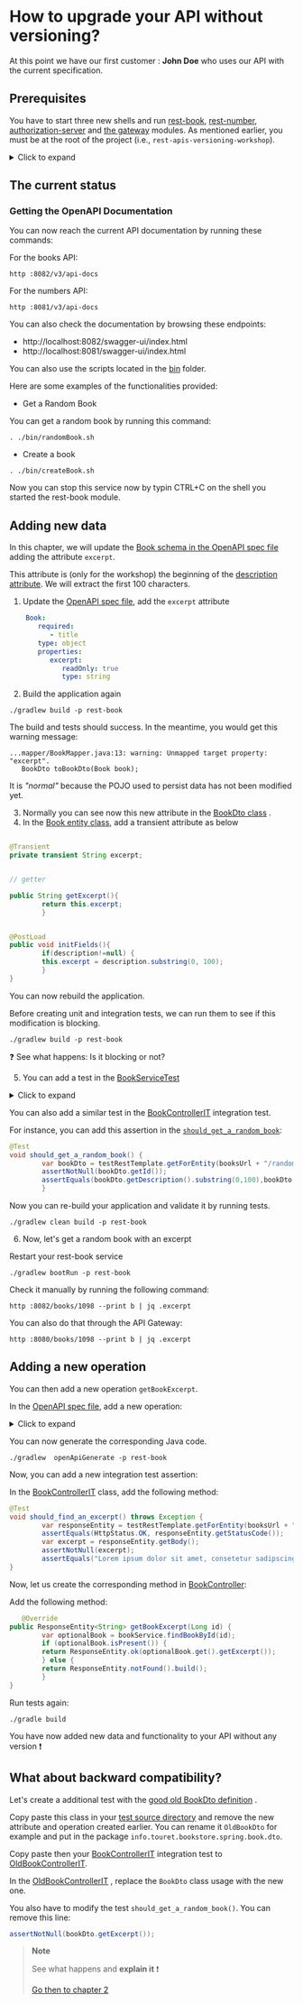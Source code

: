 # How to upgrade your API without versioning?

At this point we have our first customer : **John Doe** who uses our API with the current specification.

## Prerequisites

You have to start three new shells and run [rest-book](../rest-book), [rest-number](../rest-number), [authorization-server](../authorization-server)
and [the gateway](../gateway) modules.
As mentioned earlier, you must be at the root of the project (i.e., ``rest-apis-versioning-workshop``).

<details>
<summary>Click to expand</summary>

In the first shell, run:

```jshelllanguage
./gradlew bootRun -p rest-book
```

In the second one:

```jshelllanguage
./gradlew bootRun -p rest-number
```


And in the last one:

```jshelllanguage
./gradlew bootRun -p gateway
```

_You can disable unit and integration tests by adding the option ``-x test`` at the end of the command ;-)._

</details>

## The current status

### Getting the OpenAPI Documentation

You can now reach the current API documentation by running these commands:

For the books API:

```jshelllanguage
http :8082/v3/api-docs
```
For the numbers API:

```jshelllanguage
http :8081/v3/api-docs
```

You can also check the documentation by browsing these endpoints:

* http://localhost:8082/swagger-ui/index.html
* http://localhost:8081/swagger-ui/index.html

You can also use the scripts located in the [bin](../bin) folder.

Here are some examples of the functionalities provided:

* Get a Random Book

You can get a random book by running this command:

```jshelllanguage
. ./bin/randomBook.sh
```
* Create a book

```jshelllanguage
. ./bin/createBook.sh
```

Now you can stop this service now by typin CTRL+C on the shell you started the rest-book module.

## Adding new data

In this chapter, we will update the [Book schema in the OpenAPI spec file](../rest-book/src/main/resources/openapi.yml) adding the attribute ``excerpt``.

This attribute is (only for the workshop) the beginning of the [description attribute](../rest-book/src/main/resources/openapi.yml).
We will extract the first 100 characters.

1. Update the [OpenAPI spec file]((../rest-book/src/main/resources/openapi.yml)), add the ``excerpt`` attribute

```yaml
    Book:
       required:
          - title
       type: object
       properties:
          excerpt:
             readOnly: true
             type: string
```
2. Build the application again

```jshelllanguage
./gradlew build -p rest-book
```

The build and tests should success. In the meantime, you would get this warning message:

```jshelllanguage
...mapper/BookMapper.java:13: warning: Unmapped target property: "excerpt".
   BookDto toBookDto(Book book);

```
It is *"normal"* because the POJO used to persist data has not been modified yet.

3. Normally you can see now this new attribute in
   the [BookDto class](../rest-book/build/generated/src/main/java/info/touret/bookstore/spring/book/generated/dto/BookDto.java)
   .
4. In the [Book entity class](../rest-book/src/main/java/info/touret/bookstore/spring/book/entity/Book.java), add a
   transient attribute as below

```java

@Transient
private transient String excerpt;


// getter

public String getExcerpt(){
        return this.excerpt;
        }


@PostLoad
public void initFields(){
        if(description!=null) {
        this.excerpt = description.substring(0, 100);
        }
}
```
You can now rebuild the application.

Before creating unit and integration tests, we can run them to see if this modification is blocking.

```jshelllanguage
./gradlew build -p rest-book
```

:question: See what happens: Is it blocking or not?

5. You can add a test in the [BookServiceTest](../rest-book/src/test/java/info/touret/bookstore/spring/book/service/BookServiceTest.java)
<details>
<summary>Click to expand</summary>

For instance:


```java
@Test
 void should_find_a_random_book_with_excerpt() {
         var book = Mockito.mock(Book.class);
        when(book.getId()).thenReturn(100L);
        when(book.getDescription()).thenReturn("""
             Lorem ipsum dolor sit amet, consetetur sadipscing elitr, sed diam nonumy eirmod tempor invidunt ut labore et dolore magna aliquyam erat, sed diam voluptua. At vero eos et accusam et justo duo dolores et ea rebum. Stet clita kasd gubergren, no sea takimata sanctus est Lorem ipsum dolor sit amet. Lorem ipsum dolor sit amet, consetetur sadipscing elitr, sed diam nonumy eirmod tempor invidunt ut labore et dolore magna aliquyam erat, sed diam voluptua. At vero eos et accusam et justo duo dolores et ea rebum. Stet clita kasd gubergren, no sea takimata sanctus est Lorem ipsum dolor sit amet.
             """);
        when(book.getExcerpt()).thenReturn("Lorem ipsum dolor sit amet, consetetur sadipscing elitr, sed diam nonumy eirmod tempor invidunt ut l");
        var longList = createBookList().stream().map(Book::getId).collect(Collectors.toList());
        when(bookRepository.findAllIds()).thenReturn(longList);
        when(bookRepository.findById(anyLong())).thenReturn(Optional.of(book));
        assertNotNull(bookService.findRandomBook());
        var bookFounded = bookService.findRandomBook();
        assertEquals(book.getDescription().substring(0, 100), bookFounded.getExcerpt());
        }
```
</details>

You can also add a similar test in the [BookControllerIT](../rest-book/src/test/java/info/touret/bookstore/spring/book/controller/BookControllerIT.java) integration test.

For instance, you can add this assertion in the [``should_get_a_random_book``](../rest-book/src/test/java/info/touret/bookstore/spring/book/controller/BookControllerIT.java):

```java
@Test
void should_get_a_random_book() {
        var bookDto = testRestTemplate.getForEntity(booksUrl + "/random", BookDto.class).getBody();
        assertNotNull(bookDto.getId());
        assertEquals(bookDto.getDescription().substring(0,100),bookDto.getExcerpt());
        }

```

Now you can re-build your application and validate it by running tests.

```jshelllanguage
./gradlew clean build -p rest-book
```

6. Now, let's get a random book with an excerpt

Restart your rest-book service

```jshelllanguage
./gradlew bootRun -p rest-book
```

Check it manually by running the following command:

```jshelllanguage
http :8082/books/1098 --print b | jq .excerpt 
```

You can also do that through the API Gateway:

```jshelllanguage
http :8080/books/1098 --print b | jq .excerpt 
```
## Adding a new operation

You can then add a new operation ``getBookExcerpt``.

In the [OpenAPI spec file](../rest-book/src/main/resources/openapi.yml), add a new operation:
<details>
<summary>Click to expand</summary>

For instance:

```yaml
  /books/{id}/excerpt:
     get:
        tags:
           - book-controller
        summary: Gets a book's excerpt from its ID
        operationId: getBookExcerpt
        parameters:
           - name: id
             in: path
             required: true
             schema:
                type: integer
                format: int64
        responses:
           '200':
              description: Found book excerpt
              content:
                 application/json:
                    schema:
                       type: string
           '408':
              description: Request Timeout
              content:
                 "*/*":
                    schema:
                       "$ref": "#/components/schemas/APIError"
           '418':
              description: I'm a teapot
              content:
                 "*/*":
                    schema:
                       "$ref": "#/components/schemas/APIError"
           '500':
              description: Internal Server Error
              content:
                 "*/*":
                    schema:
                       "$ref": "#/components/schemas/APIError"

```
</details>

You can now generate the corresponding Java code.

```jshelllanguage
./gradlew  openApiGenerate -p rest-book
```

Now, you can add a new integration test assertion:

In the [BookControllerIT](../rest-book/src/test/java/info/touret/bookstore/spring/book/controller/BookControllerIT.java) class, add the following method:

```java
@Test
void should_find_an_excerpt() throws Exception {
        var responseEntity = testRestTemplate.getForEntity(booksUrl + "/100/excerpt", String.class);
        assertEquals(HttpStatus.OK, responseEntity.getStatusCode());
        var excerpt = responseEntity.getBody();
        assertNotNull(excerpt);
        assertEquals("Lorem ipsum dolor sit amet, consetetur sadipscing elitr, sed diam nonumy eirmod tempor invidunt ut l", excerpt);
}
```

Now, let us create the corresponding method in [BookController](../rest-book/src/main/java/info/touret/bookstore/spring/book/controller/BookController.java):

Add the following method:

```java
   @Override
public ResponseEntity<String> getBookExcerpt(Long id) {
        var optionalBook = bookService.findBookById(id);
        if (optionalBook.isPresent()) {
        return ResponseEntity.ok(optionalBook.get().getExcerpt());
        } else {
        return ResponseEntity.notFound().build();
        }
}
```

Run tests again:

```jshelllanguage
./gradle build
```

You have now added new data and functionality to your API without any version :exclamation:

## What about backward compatibility?

Let's create a additional test with
the [good old BookDto definition](../rest-book/build/generated/src/main/java/info/touret/bookstore/spring/book/generated/dto/BookDto.java)
.

Copy paste this class in your [test source directory](../rest-book/src/test/java/) and remove the new attribute and
operation created earlier.
You can rename it ``OldBookDto`` for example and put in the package ``info.touret.bookstore.spring.book.dto``.

Copy paste then your [BookControllerIT](../rest-book/src/test/java/info/touret/bookstore/spring/book/controller/BookControllerIT.java)  integration test to [OldBookControllerIT](../rest-book/src/test/java/info/touret/bookstore/spring/book/controller/OldBookControllerIT.java).

In the [OldBookControllerIT](../rest-book/src/test/java/info/touret/bookstore/spring/book/controller/OldBookControllerIT.java)
, replace the ``BookDto`` class usage with the new one.

You also have to modify the test ``should_get_a_random_book()``.
You can remove this line:

```java
assertNotNull(bookDto.getExcerpt());
```

> **Note**
>
> See what happens and **explain it** :exclamation:
>
> [Go then to chapter 2](./02-first_version.md)

